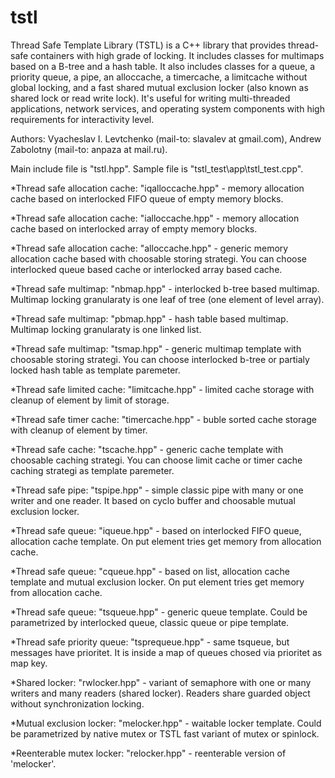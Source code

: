 # tstl
Thread Safe Template Library (TSTL) is a C++ library that provides thread-safe containers with high grade of locking. It includes classes for multimaps based on a B-tree and a hash table. It also includes classes for a queue, a priority queue, a pipe, an alloccache, a timercache, a limitcache without global locking, and a fast shared mutual exclusion locker (also known as shared lock or read write lock). It's useful for writing multi-threaded applications, network services, and operating system components with high requirements for interactivity level.

 Authors: Vyacheslav I. Levtchenko (mail-to: slavalev at gmail.com),
          Andrew Zabolotny (mail-to: anpaza at mail.ru).

 Main include file is "tstl.hpp".
 Sample file is "tstl_test\app\tstl_test.cpp".

 *Thread safe allocation cache:   "iqalloccache.hpp" - memory allocation cache based 
                                 on interlocked FIFO queue of empty memory blocks.

 *Thread safe allocation cache:   "ialloccache.hpp" - memory allocation cache based 
                                 on interlocked array of empty memory blocks.

 *Thread safe allocation cache:   "alloccache.hpp" - generic memory allocation
                                 cache based with choosable storing strategi.
                                 You can choose interlocked queue based cache
                                 or interlocked array based cache.

 *Thread safe multimap:          "nbmap.hpp" - interlocked b-tree based multimap.
                                 Multimap locking granularaty is one leaf of tree 
                                 (one element of level array).

 *Thread safe multimap:          "pbmap.hpp" - hash table based multimap.
                                 Multimap locking granularaty is one linked list.

 *Thread safe multimap:          "tsmap.hpp" - generic multimap template with 
                                 choosable storing strategi. You can choose 
                                 interlocked b-tree or partialy locked hash table
                                 as template paremeter.

 *Thread safe limited cache:      "limitcache.hpp" - limited cache storage
                                 with cleanup of element by limit of storage.

 *Thread safe timer cache:        "timercache.hpp" - buble sorted cache storage
                                 with cleanup of element by timer.

 *Thread safe cache:              "tscache.hpp" - generic cache template with 
                                 choosable caching strategi. You can choose 
                                 limit cache or timer cache caching strategi
                                 as template paremeter.

 *Thread safe pipe:               "tspipe.hpp" - simple classic pipe with many
                                 or one writer and one reader. It based on 
                                 cyclo buffer and choosable mutual exclusion locker.

 *Thread safe queue:              "iqueue.hpp" - based on interlocked FIFO queue,
                                 allocation cache template. On put element tries 
                                 get memory from allocation cache.

 *Thread safe queue:              "cqueue.hpp" - based on list, allocation cache 
                                 template and mutual exclusion locker. On put 
                                 element tries get memory from allocation cache.

 *Thread safe queue:              "tsqueue.hpp" - generic queue template. Could 
                                 be parametrized by interlocked queue, classic 
                                 queue or pipe template.

 *Thread safe priority queue:     "tsprequeue.hpp" - same tsqueue, but 
                                 messages have prioritet. It is inside a map of 
                                 queues chosed via prioritet as map key.

 *Shared locker:                  "rwlocker.hpp" - variant of semaphore with 
                                 one or many writers and many readers (shared 
                                 locker). Readers share guarded object without 
                                 synchronization locking.

 *Mutual exclusion locker:        "melocker.hpp" - waitable locker template. 
                                 Could be parametrized by native mutex or 
                                 TSTL fast variant of mutex or spinlock.

 *Reenterable mutex locker:       "relocker.hpp" - reenterable version of 'melocker'.

